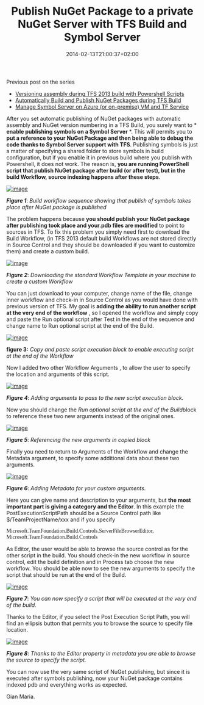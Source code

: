 ﻿---
title: "Publish NuGet Package to a private NuGet Server with TFS Build and Symbol Server"
description: ""
date: 2014-02-13T21:00:37+02:00
draft: false
tags: [Continuous Deployment,nuget,TfsBuild]
categories: [Team Foundation Server]
---
Previous post on the series

- [Versioning assembly during TFS 2013 build with Powershell Scripts](http://www.codewrecks.com/blog/index.php/2014/01/11/customize-tfs-2013-build-with-powershell-scripts/)
- [Automatically Build and Publish NuGet Packages during TFS Build](http://www.codewrecks.com/blog/index.php/2014/02/01/automatically-build-and-publish-nuget-packages-during-tfs-build/)
- [Manage Symbol Server on Azure (or on-premise) VM and TF Service](http://www.codewrecks.com/blog/index.php/2013/07/04/manage-symbol-server-on-azure-or-on-premise-vm-and-tf-service/)

After you set automatic publishing of NuGet packages with automatic assembly and NuGet version numbering in a TFS Build, you surely want to * **enable publishing symbols on a Symbol Server** *. This will permits you to  **put a reference to your NuGet Package and then being able to debug the code thanks to Symbol Server support with TFS**. Publishing symbols is just a matter of specifying a shared folder to store symbols in build configuration, but if you enable it in previous build where you publish with Powershell, it does not work. The reason is,  **you are running PowerShell script that publish NuGet package after build (or after test), but in the build Workflow, source indexing happens after these steps**.

[![image](http://www.codewrecks.com/blog/wp-content/uploads/2014/02/image_thumb11.png "image")](http://www.codewrecks.com/blog/wp-content/uploads/2014/02/image11.png)

 ***Figure 1***: *Build workflow sequence showing that publish of symbols takes place after NuGet package is published*

The problem happens because  **you should publish your NuGet package after publishing took place and your.pdb files are modified** to point to sources in TFS. To fix this problem you simply need first to download the Build Workflow, (in TFS 2013 default build Workflows are not stored directly in Source Control and they should be downloaded if you want to customize them) and create a custom build.

[![image](http://www.codewrecks.com/blog/wp-content/uploads/2014/02/image_thumb12.png "image")](http://www.codewrecks.com/blog/wp-content/uploads/2014/02/image12.png)

 ***Figure 2***: *Downloading the standard Workflow Template in your machine to create a custom Workflow*

You can just download to your computer, change name of the file, change inner workflow and check-in in Source Control as you would have done with previous version of TFS. My goal is  **adding the ability to run another script at the very end of the workflow** , so I opened the workflow and simply copy and paste the Run optional script after Test in the end of the sequence and change name to Run optional script at the end of the Build.

[![image](http://www.codewrecks.com/blog/wp-content/uploads/2014/02/image_thumb13.png "image")](http://www.codewrecks.com/blog/wp-content/uploads/2014/02/image13.png)

 **figure 3:** *Copy and paste script execution block to enable executing script at the end of the Workflow*

Now I added two other Workflow Arguments , to allow the user to specify the location and arguments of this script.

[![image](http://www.codewrecks.com/blog/wp-content/uploads/2014/02/image_thumb14.png "image")](http://www.codewrecks.com/blog/wp-content/uploads/2014/02/image14.png)

 ***Figure 4***: *Adding arguments to pass to the new script execution block.*

Now you should change the *Run optional script at the end of the Build*block to reference these two new arguments instead of the original ones.

[![image](http://www.codewrecks.com/blog/wp-content/uploads/2014/02/image_thumb15.png "image")](http://www.codewrecks.com/blog/wp-content/uploads/2014/02/image15.png)

 ***Figure 5***: *Referencing the new arguments in copied block*

Finally you need to return to Arguments of the Workflow and change the Metadata argument, to specify some additional data about these two arguments.

[![image](http://www.codewrecks.com/blog/wp-content/uploads/2014/02/image_thumb16.png "image")](http://www.codewrecks.com/blog/wp-content/uploads/2014/02/image16.png)

 ***Figure 6***: *Adding Metadata for your custom arguments.*

Here you can give name and description to your arguments, but  **the most important part is giving a category and the Editor**. In this example the PostExecutionScriptPath should be a Source Control path like $/TeamProjectName/xxx and if you specify

<font face="Consolas">Microsoft.TeamFoundation.Build.Controls.ServerFileBrowserEditor, Microsoft.TeamFoundation.Build.Controls</font>

As Editor, the user would be able to browse the source control as for the other script in the build. You should check-in the new workflow in source control, edit the build definition and in Process tab choose the new workflow. You should be able now to see the new arguments to specify the script that should be run at the end of the Build.

[![image](http://www.codewrecks.com/blog/wp-content/uploads/2014/02/image_thumb17.png "image")](http://www.codewrecks.com/blog/wp-content/uploads/2014/02/image17.png)

 ***Figure 7***: *You can now specify a script that will be executed at the very end of the build.*

Thanks to the Editor, if you select the Post Execution Script Path, you will find an ellipsis button that permits you to browse the source to specify file location.

[![image](http://www.codewrecks.com/blog/wp-content/uploads/2014/02/image_thumb18.png "image")](http://www.codewrecks.com/blog/wp-content/uploads/2014/02/image18.png)

 ***Figure 8***: *Thanks to the Editor property in metadata you are able to browse the source to specify the script.*

You can now use the very same script of NuGet publishing, but since it is executed after symbols publishing, now your NuGet package contains indexed pdb and everything works as expected.

Gian Maria.
